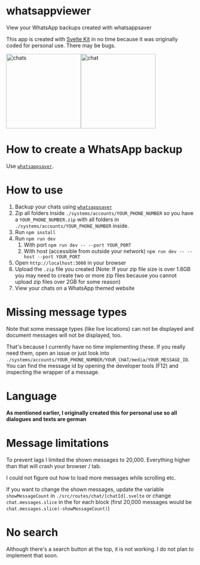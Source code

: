 # whatsappviewer

View your WhatsApp backups created with whatsappsaver

This app is created with [Svelte Kit](https://kit.svelte.dev) in no time because it was originally coded for personal use. There may be bugs.

<img src="https://i.ibb.co/7SDjSqG/whatsappviewer-xge-1.png" alt="chats" width="200"><img src="https://i.ibb.co/pPbbbBm/whatsappviewer-xge-2.png" alt="chat" width="200">

# How to create a WhatsApp backup
Use [`whatsappsaver`](https://github.com/derxge/whatsappsaver).

# How to use
1. Backup your chats using [`whatsappsaver`](https://github.com/derxge/whatsappsaver)
2. Zip all folders inside `./systems/accounts/YOUR_PHONE_NUMBER` so you have a `YOUR_PHONE_NUMBER.zip` with all folders in `./systems/accounts/YOUR_PHONE_NUMBER` inside.
3. Run `npm install`
4. Run `npm run dev`
   1. With port `npm run dev -- --port YOUR_PORT`
   2. With host (accessible from outside your network) `npm run dev -- --host --port YOUR_PORT`
5. Open `http://localhost:3000` in your browser
6. Upload the `.zip` file you created (Note: If your zip file size is over 1.8GB you may need to create two or more zip files because you cannot upload zip files over 2GB for some reason)
7. View your chats on a WhatsApp themed website

# Missing message types
Note that some message types (like live locations) can not be displayed and document messages will not be displayed, too.

That's because I currently have no time implementing these. If you really need them, open an issue or just look into `./systems/accounts/YOUR_PHONE_NUMBER/YOUR_CHAT/media/YOUR_MESSAGE_ID`.
You can find the message id by opening the developer tools (F12) and inspecting the wrapper of a message.

# Language
**As mentioned earlier, I originally created this for personal use so all dialogues and texts are german**

# Message limitations
To prevent lags I limited the shown messages to 20,000. Everything higher than that will crash your browser / tab.

I could not figure out how to load more messages while scrolling etc.

If you want to change the shown messages, update the variable `showMessageCount` in `./src/routes/chat/[chatId].svelte` or change `chat.messages.slice` in the for each block (first 20,000 messages would be `chat.messages.slice(-showMessageCount)`)

# No search
Although there's a search button at the top, it is not working. I do not plan to implement that soon.